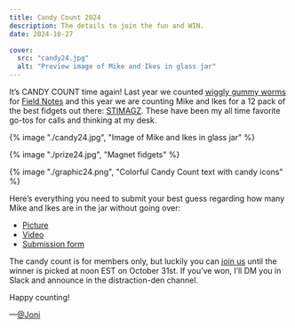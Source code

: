 ```yaml
---
title: Candy Count 2024
description: The details to join the fun and WIN.
date: 2024-10-27

cover:
  src: "candy24.jpg"
  alt: "Preview image of Mike and Ikes in glass jar"
---
```

It’s CANDY COUNT time again! Last year we counted [wiggly gummy worms](https://mastodon.yupgup.com/@joni/111330878714507284) for [Field Notes](https://mastodon.yupgup.com/@joni/111325353439590139) and this year we are counting Mike and Ikes for a 12 pack of the best fidgets out there: [STIMAGZ](https://stimara.com/collections/stimara-products/products/stimagz-12-pack). These have been my all time favorite go-tos for calls and thinking at my desk.

{% image "./candy24.jpg", "Image of Mike and Ikes in glass jar" %}

{% image "./prize24.jpg", "Magnet fidgets" %}

{% image "./graphic24.png", "Colorful Candy Count text with candy icons" %}

Here’s everything you need to submit your best guess regarding how many Mike and Ikes are in the jar without going over: 
- [Picture](https://mastodon.yupgup.com/@wigglework/113322372899069935)
- [Video](https://mastodon.yupgup.com/@wigglework/113322376277630766)
- [Submission form](https://forms.gle/hNLjxDi2JvzxLV6k8)

The candy count is for members only, but luckily you can [join us](https://wiggle.work/) until the winner is picked at noon EST on October 31st. If you’ve won, I’ll DM you in Slack and announce in the distraction-den channel.  

Happy counting!


—[@Joni](https://mastodon.yupgup.com/@joni)
